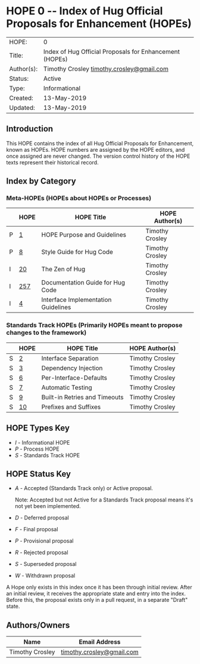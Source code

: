 # HOPE 0 -- Index of Hug Official Proposals for Enhancement (HOPEs)

|             |                                                         |
| ------------| ------------------------------------------------------- |
| HOPE:       | 0                                                       |
| Title:      | Index of Hug Official Proposals for Enhancement (HOPEs) |
| Author(s):  | Timothy Crosley <timothy.crosley@gmail.com>             |
| Status:     | Active                                                  |
| Type:       | Informational                                           |
| Created:    | 13-May-2019                                             |
| Updated:    | 13-May-2019                                             |

## Introduction

This HOPE contains the index of all Hug Official Proposals for Enhancement, known as HOPEs. HOPE numbers are assigned by the HOPE editors, and once assigned are never changed. The version control history of the HOPE texts represent their historical record.

## Index by Category

### Meta-HOPEs (HOPEs about HOPEs or Processes)

|  | HOPE                                                                                                 | HOPE Title                          |  HOPE Author(s)                      |
| -| -----------------------------------------------------------------------------------------------------| ------------------------------------| ------------------------------------ |
|P |[1](https://github.com/hugapi/HOPE/blob/master/all/HOPE-1--HOPE-Purpose-and-Guidelines.md)            | HOPE Purpose and Guidelines         | Timothy Crosley                      |
|P |[8](https://github.com/hugapi/HOPE/blob/master/all/HOPE-8--Style-Guide-for-Hug-Code.md)               | Style Guide for Hug Code            | Timothy Crosley                      |
|I |[20](https://github.com/hugapi/HOPE/blob/master/all/HOPE-20--The-Zen-of-Hug.md)                       | The Zen of Hug                      | Timothy Crosley                      |
|I |[257](https://github.com/hugapi/HOPE/blob/master/all/HOPE-257--Documentation-Guide-for-Hug-Code.md)   | Documentation Guide for Hug Code    | Timothy Crosley                      |
|I |[4](https://github.com/hugapi/HOPE/blob/master/all/HOPE-4--Interface-Implementation-Guidelines.md)    | Interface Implementation Guidelines | Timothy Crosley                      |

### Standards Track HOPEs (Primarily HOPEs meant to propose changes to the framework)

|  | HOPE                                                                                                 | HOPE Title                         |  HOPE Author(s)                      |
| -| -----------------------------------------------------------------------------------------------------| -----------------------------------| ------------------------------------ |
|S |[2](https://github.com/hugapi/HOPE/blob/master/all/HOPE-2--Interface-Separation.md)                   | Interface Separation               | Timothy Crosley                      |
|S |[3](https://github.com/hugapi/HOPE/blob/master/all/HOPE-3--Dependency-Injection.md)                   | Dependency Injection               | Timothy Crosley                      |
|S |[6](https://github.com/hugapi/HOPE/blob/master/all/HOPE-6--Per-Interface-Defaults.md)                 | Per-Interface-Defaults             | Timothy Crosley                      |
|S |[7](https://github.com/hugapi/HOPE/blob/master/all/HOPE-7--Automatic-Testing.md)                      | Automatic Testing                  | Timothy Crosley                      |
|S |[9](https://github.com/hugapi/HOPE/blob/master/all/HOPE-9--Built-in-Retries-and-Timeouts.md)          | Built-in Retries and Timeouts      | Timothy Crosley                      |
|S |[10](https://github.com/hugapi/HOPE/blob/master/all/HOPE-10-Prefixes-and-Suffixes.md)                 | Prefixes and Suffixes              | Timothy Crosley                      |

## HOPE Types Key

- *I* - Informational HOPE
- *P* - Process HOPE
- *S* - Standards Track HOPE

## HOPE Status Key

- *A* - Accepted (Standards Track only) or Active proposal.

    Note: Accepted but not Active for a Standards Track proposal means it's not yet been implemented.

- *D* - Deferred proposal
- *F* - Final proposal
- *P* - Provisional proposal
- *R* - Rejected proposal
- *S* - Superseded proposal
- *W* - Withdrawn proposal

A Hope only exists in this index once it has been through initial review. After an initial review, it receives the appropriate state and entry into the index. Before this, the proposal exists only in a pull request, in a separate "Draft" state.

## Authors/Owners

| Name                                                   | Email Address                                          |
| -------------------------------------------------------| -------------------------------------------------------|
| Timothy Crosley                                        | timothy.crosley@gmail.com                              |
